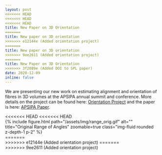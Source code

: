 ```yaml
---
layout: post
<<<<<<< HEAD
<<<<<<< HEAD
<<<<<<< HEAD
title: New Paper on 3D Orientation
=======
title: New paper on 3D orientation
>>>>>>> e12144e (Added orientation project)
=======
title: New paper on 3D orientation
>>>>>>> 9ee2611 (Added orientation project)
=======
title: New Paper on 3D Orientation
>>>>>>> 3f2089e (Added DOI to SPL paper)
date: 2020-12-09
inline: false
---
```


We are presenting our new work on estimating alignment and orientation of fibres in 3D volumes at the APSIPA annual summit and conference. More details on the project can be found here: [Orientation Project](../../research/orientation/) and the paper is here: [APSIPA Paper](../../assets/pdf/2020_APSIPA.pdf).

<div class="row justify-content-center">
<<<<<<< HEAD
<<<<<<< HEAD
  <div class="col-sm-5 mt-3 mt-md-0">
    {% include figure.html path="/assets/img/range_orig.gif" alt="" title="Original Range of Angles" zoomable=true class="img-fluid rounded z-depth-1 p-2" %}
  </div>
=======
  <div class="col-sm-5 mt-3 mt-md-0"><img class="img-fluid rounded z-depth-1 p-2" src="{{ '/assets/img/range_orig.gif' | relative_url }}" alt="" title="Original Range of Angles"/></div>
>>>>>>> e12144e (Added orientation project)
=======
  <div class="col-sm-5 mt-3 mt-md-0"><img class="img-fluid rounded z-depth-1 p-2" src="{{ '/assets/img/range_orig.gif' | relative_url }}" alt="" title="Original Range of Angles"/></div>
>>>>>>> 9ee2611 (Added orientation project)
</div>
